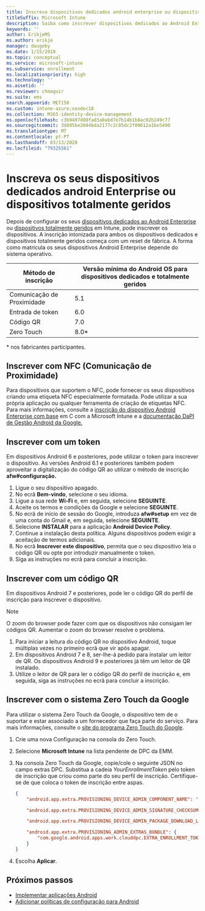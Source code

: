 ```yaml
---
title: Inscreva dispositivos dedicados android enterprise ou dispositivos totalmente geridos em Intune
titleSuffix: Microsoft Intune
description: Saiba como inscrever dispositivos dedicados ao Android Enterprise ou dispositivos totalmente geridos em Intune.
keywords: ''
author: ErikjeMS
ms.author: erikje
manager: dougeby
ms.date: 1/15/2018
ms.topic: conceptual
ms.service: microsoft-intune
ms.subservice: enrollment
ms.localizationpriority: high
ms.technology: ''
ms.assetid: ''
ms.reviewer: chmaguir
ms.suite: ems
search.appverid: MET150
ms.custom: intune-azure;seodec18
ms.collection: M365-identity-device-management
ms.openlocfilehash: c3b9497d80fad3a0abd7e7b14b1b8ac02b249c77
ms.sourcegitcommit: 3d895be2844bda2177c2c85dc2f09612a1be5490
ms.translationtype: MT
ms.contentlocale: pt-PT
ms.lasthandoff: 03/13/2020
ms.locfileid: "79325561"
---
```

# <a name="enroll-your-android-enterprise-dedicated-devices-or-fully-managed-devices"></a>Inscreva os seus dispositivos dedicados android Enterprise ou dispositivos totalmente geridos

Depois de configurar os seus [dispositivos dedicados ao Android Enterprise](android-kiosk-enroll.md) ou [dispositivos totalmente geridos](android-fully-managed-enroll.md) em Intune, pode inscrever os dispositivos. A inscrição intonizada para ambos os dispositivos dedicados e dispositivos totalmente geridos começa com um reset de fábrica. A forma como matricula os seus dispositivos Android Enterprise depende do sistema operativo.

| Método de inscrição | Versão mínima do Android OS para dispositivos dedicados e totalmente geridos |
| ----- | ----- |
| Comunicação de Proximidade | 5.1 |
| Entrada de token | 6.0 |
| Código QR | 7.0 |
| Zero Touch  | 8.0\* |

\* nos fabricantes participantes.

## <a name="enroll-by-using-near-field-communication-nfc"></a>Inscrever com NFC (Comunicação de Proximidade)

Para dispositivos que suportem o NFC, pode fornecer os seus dispositivos criando uma etiqueta NFC especialmente formatada. Pode utilizar a sua própria aplicação ou qualquer ferramenta de criação de etiquetas NFC. Para mais informações, consulte a [inscrição do dispositivo Android Enterprise com base](https://blogs.technet.microsoft.com/cbernier/2018/10/15/nfc-based-android-enterprise-device-enrollment-with-microsoft-intune/) em C com a Microsoft Intune e a [documentação DaPI de Gestão Android da Google.](https://developers.google.com/android/management/provision-device#nfc_method)

## <a name="enroll-by-using-a-token"></a>Inscrever com um token

Em dispositivos Android 6 e posteriores, pode utilizar o token para inscrever o dispositivo. As versões Android 6.1 e posteriores também podem aproveitar a digitalização do código QR ao utilizar o método de inscrição **afw#configuração.**

1. Ligue o seu dispositivo apagado.
2. No ecrã **Bem-vindo**, selecione o seu idioma.
3. Ligue a sua rede **Wi-Fi** e, em seguida, selecione **SEGUINTE**.
4. Aceite os termos e condições da Google e selecione **SEGUINTE**.
5. No ecrã de início de sessão do Google, introduza **afw#setup** em vez de uma conta do Gmail e, em seguida, selecione **SEGUINTE**.
6. Selecione **INSTALAR** para a aplicação **Android Device Policy**.
7. Continue a instalação desta política.  Alguns dispositivos podem exigir a aceitação de termos adicionais.
8. No ecrã **Inscrever este dispositivo**, permita que o seu dispositivo leia o código QR ou opte por introduzir manualmente o token.
9. Siga as instruções no ecrã para concluir a inscrição.

## <a name="enroll-by-using-a-qr-code"></a>Inscrever com um código QR

Em dispositivos Android 7 e posteriores, pode ler o código QR do perfil de inscrição para inscrever o dispositivo.

> [!Note]
> O zoom do browser pode fazer com que os dispositivos não consigam ler códigos QR. Aumentar o zoom do browser resolve o problema.

1. Para iniciar a leitura do código QR no dispositivo Android, toque múltiplas vezes no primeiro ecrã que vir após apagar.
2. Em dispositivos Android 7 e 8, ser-lhe-á pedido para instalar um leitor de QR. Os dispositivos Android 9 e posteriores já têm um leitor de QR instalado.
3. Utilize o leitor de QR para ler o código QR do perfil de inscrição e, em seguida, siga as instruções no ecrã para concluir a inscrição.

## <a name="enroll-by-using-google-zero-touch"></a>Inscrever com o sistema Zero Touch da Google

Para utilizar o sistema Zero Touch da Google, o dispositivo tem de o suportar e estar associado a um fornecedor que faça parte do serviço.  Para mais informações, consulte o [site do programa Zero Touch do Google](https://www.android.com/enterprise/management/zero-touch/).

1. Crie uma nova Configuração na consola do Zero Touch.
2. Selecione **Microsoft Intune** na lista pendente de DPC da EMM.
3. Na consola Zero Touch da Google, copie/cole o seguinte JSON no campo extras DPC. Substitua a cadeia *YourEnrollmentToken* pelo token de inscrição que criou como parte do seu perfil de inscrição. Certifique-se de que coloca o token de inscrição entre aspas.

    ```json
    {
        "android.app.extra.PROVISIONING_DEVICE_ADMIN_COMPONENT_NAME": "com.google.android.apps.work.clouddpc/.receivers.CloudDeviceAdminReceiver",

        "android.app.extra.PROVISIONING_DEVICE_ADMIN_SIGNATURE_CHECKSUM": "I5YvS0O5hXY46mb01BlRjq4oJJGs2kuUcHvVkAPEXlg",

        "android.app.extra.PROVISIONING_DEVICE_ADMIN_PACKAGE_DOWNLOAD_LOCATION": "https://play.google.com/managed/downloadManagingApp?identifier=setup",

        "android.app.extra.PROVISIONING_ADMIN_EXTRAS_BUNDLE": {
            "com.google.android.apps.work.clouddpc.EXTRA_ENROLLMENT_TOKEN": "YourEnrollmentToken"
        }
    }
    ```

4. Escolha **Aplicar**.


## <a name="next-steps"></a>Próximos passos
- [Implementar aplicações Android](../apps/apps-deploy.md)
- [Adicionar políticas de configuração para Android](../configuration/device-profiles.md)

